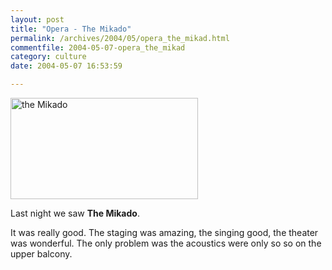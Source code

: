 ```yaml
---
layout: post
title: "Opera - The Mikado"
permalink: /archives/2004/05/opera_the_mikad.html
commentfile: 2004-05-07-opera_the_mikad
category: culture
date: 2004-05-07 16:53:59

---
```


<img src="/assets/images/mikado-thumb.gif" width="300" height="162" border="0" alt="the Mikado"/>

Last night we saw **The Mikado**.

It was really good. The staging was amazing, the singing good, the theater was wonderful. The only problem was the acoustics were only so so on the upper balcony.
